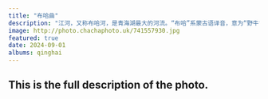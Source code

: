 ```yaml
---
title: "布哈曲"
description: "江河，又称布哈河，是青海湖最大的河流。“布哈”系蒙古语译音，意为“野牛”，指往昔流域常有野牛出没。在鸟岛附近注入青海湖。集水面积14484平方公里，河道长286.2公里，是青海湖水系最大的河流，多年平均流量25.9立方米/秒， 年径流量8.18亿立方米 ，约占青海湖流域总径流量的53.6%。在向阳村附近流域，是很明显的辫状河流，以后我要带无人机去拍一次。"
image: http://photo.chachaphoto.uk/741557930.jpg
featured: true
date: 2024-09-01
albums: qinghai
---
```


## This is the full description of the photo.

